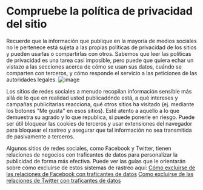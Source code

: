 [Title]: # (Compruebe la política de privacidad del sitio)
[Order]: # (2)

# Compruebe la política de privacidad del sitio

Recuerde que la información que publique en la mayoría de medios sociales no le pertenece está sujeta a las propias políticas de privacidad de los sitios y pueden usarlas o compartirlas con otros. Sabemos que leer las políticas de privacidad es una tarea casi imposible, pero puede que quiera echar un vistazo a las secciones acerca de cómo se usan sus datos, cuándo se comparten con terceros, y cómo responde el servicio a las peticiones de las autoridades legales.
![image](socialb2.png)

Los sitios de redes sociales a menudo recopilan información sensible más allá de lo que en realidad usted publicadónde está, a qué intereses y campañas publicitarias reacciona, qué otros sitios ha visitado (ej. mediante los botones "Me gusta" en esos sitios). Esté atento a aquello a lo que demuestra su agrado y lo que republica, si puede ponerle en riesgo. Puede ser útil bloquear las cookies de terceros y usar extensiones del navegador para bloquear el rastreo y asegurar que tal información no sea transmitida de pasivamente a terceros.

Algunos sitios de redes sociales, como Facebook y Twitter, tienen relaciones de negocios con traficantes de datos para personalizar la publicidad de forma más efectiva. Puede ver las guías que le orientarán sobre cómo excluirse de estos sistemas de rastreo aquí:
[Cómo excluirse de las relaciones de Facebook con traficantes de datos](https://www.eff.org/deeplinks/2013/02/howto-opt-out-databrokers-showing-your-targeted-advertisements-facebook)
[Como excluirse de las relaciones de Twitter con traficantes de datos](https://www.eff.org/deeplinks/2013/07/how-opt-out-twitters-tailored-advertisements-and-more)
